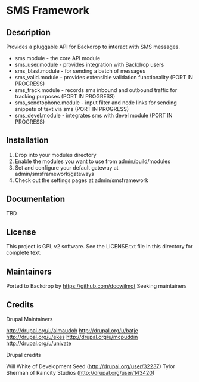 SMS Framework
=============
Description
-----------

Provides a pluggable API for Backdrop to interact with SMS messages. 

- sms.module - the core API module
- sms_user.module - provides integration with Backdrop users
- sms_blast.module - for sending a batch of messages
- sms_valid.module - provides extensible validation functionality (PORT IN PROGRESS)
- sms_track.module - records sms inbound and outbound traffic for tracking purposes (PORT IN PROGRESS)
- sms_sendtophone.module - input filter and node links for sending snippets of text via sms (PORT IN PROGRESS)
- sms_devel.module - integrates sms with devel module (PORT IN PROGRESS)


Installation
-----------
1. Drop into your modules directory
2. Enable the modules you want to use from admin/build/modules
3. Set and configure your default gateway at admin/smsframework/gateways
4. Check out the settings pages at admin/smsframework

Documentation
-----------
TBD

License
-------

This project is GPL v2 software. See the LICENSE.txt file in this directory for
complete text.


Maintainers
-----------
Ported to Backdrop by https://github.com/docwilmot
Seeking maintainers

Credits
-------
Drupal Maintainers

http://drupal.org/u/almaudoh
http://drupal.org/u/batje
http://drupal.org/u/ekes
http://drupal.org/u/mcpuddin
http://drupal.org/u/univate

Drupal credits

Will White of Development Seed (http://drupal.org/user/32237)
Tylor Sherman of Raincity Studios (http://drupal.org/user/143420)